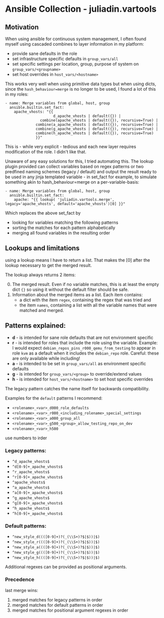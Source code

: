 # Ansible Collection - juliadin.vartools

## Motivation

When using ansible for continuous system management, I often found myself using cascaded combines to layer information in my platform:

- provide sane defaults in the role
- set infrastructure specific defaults in `group_vars/all`
- set specific settings per location, group, purpose of system on `group_vars/<groupname>`
- set host overrides in `host_vars/<hostname>`
 
This works very well when using primitive data types but when using dicts, since the `hash_behaviour=merge` is no longer to be used, I found a lot of this in my roles:

    - name: Merge variables from global, host, group
      ansible.builtin.set_fact:
        apache_vhosts: "{{
                          d_apache_vhosts | default({}) |
                    combine(apache_vhosts | default({}), recursive=True) |
                  combine(a_apache_vhosts | default({}), recursive=True) |
                  combine(g_apache_vhosts | default({}), recursive=True) |
                  combine(h_apache_vhosts | default({}), recursive=True)
                  }}"

This is - while very explicit - tedious and each new layer requires modification of the role. I didn't like that.

Unaware of any easy solutions for this, I tried automating this. The lookup plugin provided can collect variables based on regex patterns or two predfined naming schemes (legacy / default) and output the result ready to be used in any jinja templated variable - in set_fact for example, to simulate something akin to hash_behaviour=merge on a per-variable-basis:

    - name: Merge variables from global, host, group
      ansible.builtin.set_fact:
        apache: "{{ lookup( 'juliadin.vartools.merge', legacy='apache_vhosts', default='apache_vhosts')[0] }}"

Which replaces the above set_fact by

- looking for variables matching the following patterns
- sorting the matches for each pattern alphabetically
- merging all found variables in the resulting order

## Lookups and limitations

using a lookup means I have to return a list. That makes the [0] after the lookup necessary to get the merged result.

The lookup always returns 2 items:

0. The merged result. Even if no variable matches, this is at least the empty dict `{}` so using it without the default filter should be safe.
0. Information about the merged items as a list. Each item contains:
   - a dict with the item `regex`, containing the regex that was tried and 
   - the item `names`, containing a list with all the variable names that were matched and merged.

## Patterns explained:
  - **d** - is intended for sane role defaults that are not environment specific
  - **r** - is intended for roles that include the role using the variable. Example: I would expect `debian_repos_pins_r000_qemu_from_testing` to appear in role `kvm` as a default when it includes the `debian_repo` role. Careful: these are only available while including!
  - **a** - is intended to be set in `group_vars/all` as environment specific defaults
  - **g** - is intended for `group_vars/<group>` to override/extend values
  - **h** - is intended for `host_vars/<hostname>` to set host specific overrides

The legacy pattern catches the name itself for backwards compatibility.

Examples for the `default` patterns I recommend:
  - `<rolename>_<var>_d000_role_defaults`
  - `<rolename>_<var>_r000_<including_rolename>_special_settings`
  - `<rolename>_<var>_a000_group_all`
  - `<rolename>_<var>_g500_<group>_allow_testing_repo_on_dev`
  - `<rolename>_<var>_h500`

use numbers to irder 

### Legacy patterns:

- `^d_apache_vhosts$`
- `^d[0-9]+_apache_vhosts$`
- `^r_apache_vhosts$`
- `^r[0-9]+_apache_vhosts$`
- `^apache_vhosts$`
- `^a_apache_vhosts$`
- `^a[0-9]+_apache_vhosts$`
- `^g_apache_vhosts$`
- `^g[0-9]+_apache_vhosts$`
- `^h_apache_vhosts$`
- `^h[0-9]+_apache_vhosts$`

### Default patterns:

- `^new_style_d((([0-9]+)?(_(\\S+)?$|$))|$)`
- `^new_style_r((([0-9]+)?(_(\\S+)?$|$))|$)`
- `^new_style_a((([0-9]+)?(_(\\S+)?$|$))|$)`
- `^new_style_g((([0-9]+)?(_(\\S+)?$|$))|$)`
- `^new_style_h((([0-9]+)?(_(\\S+)?$|$))|$)`

Additional regexes can be provided as positional arguments.

### Precedence

last merge wins:
1. merged matches for legacy patterns in order
1. merged matches for default patterns in order
1. merged matches for positional argument regexes in order

